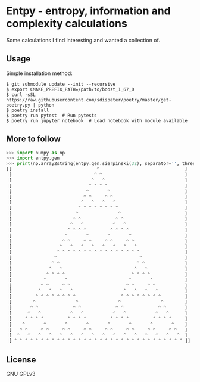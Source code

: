 # Entpy - entropy, information and complexity calculations

Some calculations I find interesting and wanted a collection of.

## Usage

Simple installation method:

    $ git submodule update --init --recursive
    $ export CMAKE_PREFIX_PATH=/path/to/boost_1_67_0
    $ curl -sSL https://raw.githubusercontent.com/sdispater/poetry/master/get-poetry.py | python
    $ poetry install
    $ poetry run pytest  # Run pytests
    $ poetry run jupyter notebook  # Load notebook with module available

## More to follow

```python
>>> import numpy as np
>>> import entpy.gen
>>> print(np.array2string(entpy.gen.sierpinski(32), separator='', threshold=10000, max_line_width=1000, formatter={'int':lambda x:' ^'[x]}))
[[                                ^                                ]
 [                               ^ ^                               ]
 [                              ^   ^                              ]
 [                             ^ ^ ^ ^                             ]
 [                            ^       ^                            ]
 [                           ^ ^     ^ ^                           ]
 [                          ^   ^   ^   ^                          ]
 [                         ^ ^ ^ ^ ^ ^ ^ ^                         ]
 [                        ^               ^                        ]
 [                       ^ ^             ^ ^                       ]
 [                      ^   ^           ^   ^                      ]
 [                     ^ ^ ^ ^         ^ ^ ^ ^                     ]
 [                    ^       ^       ^       ^                    ]
 [                   ^ ^     ^ ^     ^ ^     ^ ^                   ]
 [                  ^   ^   ^   ^   ^   ^   ^   ^                  ]
 [                 ^ ^ ^ ^ ^ ^ ^ ^ ^ ^ ^ ^ ^ ^ ^ ^                 ]
 [                ^                               ^                ]
 [               ^ ^                             ^ ^               ]
 [              ^   ^                           ^   ^              ]
 [             ^ ^ ^ ^                         ^ ^ ^ ^             ]
 [            ^       ^                       ^       ^            ]
 [           ^ ^     ^ ^                     ^ ^     ^ ^           ]
 [          ^   ^   ^   ^                   ^   ^   ^   ^          ]
 [         ^ ^ ^ ^ ^ ^ ^ ^                 ^ ^ ^ ^ ^ ^ ^ ^         ]
 [        ^               ^               ^               ^        ]
 [       ^ ^             ^ ^             ^ ^             ^ ^       ]
 [      ^   ^           ^   ^           ^   ^           ^   ^      ]
 [     ^ ^ ^ ^         ^ ^ ^ ^         ^ ^ ^ ^         ^ ^ ^ ^     ]
 [    ^       ^       ^       ^       ^       ^       ^       ^    ]
 [   ^ ^     ^ ^     ^ ^     ^ ^     ^ ^     ^ ^     ^ ^     ^ ^   ]
 [  ^   ^   ^   ^   ^   ^   ^   ^   ^   ^   ^   ^   ^   ^   ^   ^  ]
 [ ^ ^ ^ ^ ^ ^ ^ ^ ^ ^ ^ ^ ^ ^ ^ ^ ^ ^ ^ ^ ^ ^ ^ ^ ^ ^ ^ ^ ^ ^ ^ ^ ]]
```

## License

GNU GPLv3
